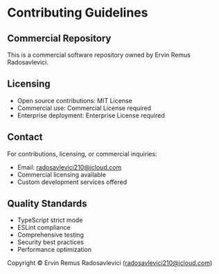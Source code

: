 # Contributing Guidelines

## Commercial Repository

This is a commercial software repository owned by Ervin Remus Radosavlevici.

## Licensing

- Open source contributions: MIT License
- Commercial use: Commercial License required
- Enterprise deployment: Enterprise License required

## Contact

For contributions, licensing, or commercial inquiries:
- Email: radosavlevici210@icloud.com
- Commercial licensing available
- Custom development services offered

## Quality Standards

- TypeScript strict mode
- ESLint compliance
- Comprehensive testing
- Security best practices
- Performance optimization

Copyright © Ervin Remus Radosavlevici (radosavlevici210@icloud.com)
